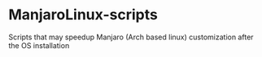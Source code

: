 # ManjaroLinux-scripts
Scripts that may speedup Manjaro (Arch based linux) customization after the OS installation
